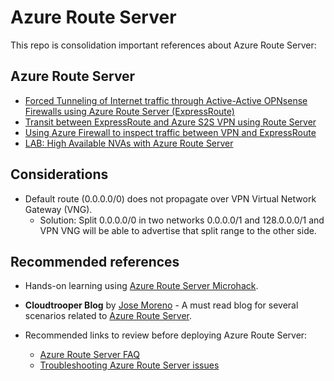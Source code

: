 # Azure Route Server

This repo is consolidation important references about Azure Route Server:

## Azure Route Server
- [Forced Tunneling of Internet traffic through Active-Active OPNsense Firewalls using Azure Route Server (ExpressRoute)](https://github.com/dmauser/Lab/tree/master/RS-AA-OPNsense-ForceTunnel-ER)
- [Transit between ExpressRoute and Azure S2S VPN using Route Server](https://github.com/dmauser/Lab/tree/master/RS-ER-VPN-Gateway-Transit)
- [Using Azure Firewall to inspect traffic between VPN and ExpressRoute](https://github.com/dmauser/Lab/tree/master/RS-ER-VPN-Gateway-Transit-AzFW)
- [LAB: High Available NVAs with Azure Route Server](https://github.com/dmauser/azure-routeserver/tree/main/ars-nhip)

## Considerations

- Default route (0.0.0.0/0) does not propagate over VPN Virtual Network Gateway (VNG).
    - Solution: Split 0.0.0.0/0 in two networks 0.0.0.0/1 and 128.0.0.0/1 and VPN VNG will be able to advertise that split range to the other side.

## Recommended references

- Hands-on learning using [Azure Route Server Microhack](https://github.com/malgebary/Azure-Route-Server-MicroHack).

- **Cloudtrooper Blog** by [Jose Moreno](https://github.com/erjosito/) - A must read blog for several scenarios related to [Azure Route Server](https://github.com/erjosito).

- Recommended links to review before deploying Azure Route Server:
    - [Azure Route Server FAQ](https://docs.microsoft.com/en-us/azure/route-server/route-server-faq)
    - [Troubleshooting Azure Route Server issues](https://docs.microsoft.com/en-us/azure/route-server/troubleshoot-route-server)